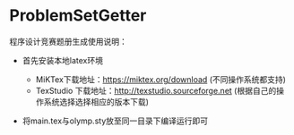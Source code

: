 # ProblemSetGetter

程序设计竞赛题册生成使用说明：

- 首先安装本地latex环境
  - MiKTex下载地址：https://miktex.org/download (不同操作系统都支持)
  - TexStudio 下载地址：http://texstudio.sourceforge.net (根据自己的操作系统选择选择相应的版本下载)

- 将main.tex与olymp.sty放至同一目录下编译运行即可

